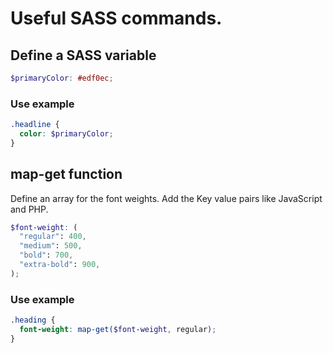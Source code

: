 # Useful SASS commands.

## Define a SASS variable

```scss
$primaryColor: #edf0ec;
```

### Use example

```scss
.headline {
  color: $primaryColor;
}
```

## map-get function

Define an array for the font weights. Add the Key value pairs like JavaScript and PHP.

```scss
$font-weight: (
  "regular": 400,
  "medium": 500,
  "bold": 700,
  "extra-bold": 900,
);
```

### Use example

```scss
.heading {
  font-weight: map-get($font-weight, regular);
}
```
